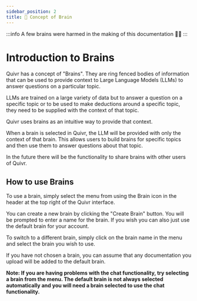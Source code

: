 ```yaml
---
sidebar_position: 2
title: 🧠 Concept of Brain
---
```


:::info
A few brains were harmed in the making of this documentation 🤯😏
:::

# Introduction to Brains

Quivr has a concept of "Brains". They are ring fenced bodies of information that can be used to provide context to Large Language Models (LLMs) to answer questions on a particular topic.

LLMs are trained on a large variety of data but to answer a question on a specific topic or to be used to make deductions around a specific topic, they need to be supplied with the context of that topic.

Quivr uses brains as an intuitive way to provide that context.

When a brain is selected in Quivr, the LLM will be provided with only the context of that brain. This allows users to build brains for specific topics and then use them to answer questions about that topic.

In the future there will be the functionality to share brains with other users of Quivr.

## How to use Brains

To use a brain, simply select the menu from using the Brain icon in the header at the top right of the Quivr interface.

You can create a new brain by clicking the "Create Brain" button. You will be prompted to enter a name for the brain. If you wish you can also just use the default brain for your account.

To switch to a different brain, simply click on the brain name in the menu and select the brain you wish to use.

If you have not chosen a brain, you can assume that any documentation you upload will be added to the default brain.

**Note: If you are having problems with the chat functionality, try selecting a brain from the menu. The default brain is not always selected automatically and you will need a brain selected to use the chat functionality.**
